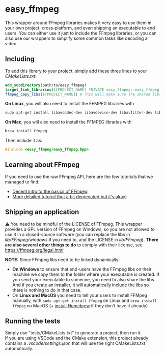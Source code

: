 # easy_ffmpeg

This wrapper around FFmpeg libraries makes it very easy to use them in your own project, cross-platform, and even shipping an executable to end users. You can either use it just to include the FFmpeg libraries, or you can also use our wrappers to simplify some common tasks like decoding a video.    

## Including

To add this library to your project, simply add these three lines to your *CMakeLists.txt*:
```cmake
add_subdirectory(path/to/easy_ffmpeg)
target_link_libraries(${PROJECT_NAME} PRIVATE easy_ffmpeg::easy_ffmpeg)
ffmpeg_copy_libs(${PROJECT_NAME}) # This will make sure the shared libraries get installed next to the executable.
```

**On Linux**, you will also need to install the FFMPEG libraries with
```bash
sudo apt-get install libavcodec-dev libavdevice-dev libavfilter-dev libavformat-dev libavutil-dev libpostproc-dev libswresample-dev libswscale-dev
```
**On Mac**, you will also need to install the FFMPEG libraries with
```bash
brew install ffmpeg
```

Then include it as:
```cpp
#include <easy_ffmpeg/easy_ffmpeg.hpp>
```

## Learning about FFmpeg

If you need to use the raw FFmpeg API, here are the few tutorials that we managed to find:

- [Decent intro to the basics of FFmpeg](https://github.com/leandromoreira/ffmpeg-libav-tutorial?tab=readme-ov-file#chapter-0---the-infamous-hello-world)
- [More detailed tutorial (but a bit deprecated but it's okay)](http://dranger.com/ffmpeg/)

## Shipping an application

⚠ You need to be mindful of the LICENSE of FFmpeg. This wrapper provides a GPL version of FFmpeg on Windows, so you are not allowed to use it in a closed-source software (you can replace the libs in *lib/FFmpeg/windows* if you need to, and the LICENSE in *lib/FFmpeg*).
**There are also several other things to do** to comply with their license, see https://ffmpeg.org/legal.html

**NOTE:** Since FFmpeg libs need to be linked dynamically:
- **On Windows** to ensure that end-users have the FFmpeg libs on their machine we copy them to the folder where your executable is created. If you send your executable to someone, you need to also share the libs. And if you create an installer, it will automatically include the libs so there is nothing to do in that case.
- On **Linux and MacOS** you need to tell your users to install FFMpeg manually, with `sudo apt-get install ffmpeg` on Linux and `brew install ffmpeg` on MacOS (+ [install Homebrew](https://brew.sh/) if they don't have it already)

## Running the tests

Simply use "tests/CMakeLists.txt" to generate a project, then run it.<br/>
If you are using VSCode and the CMake extension, this project already contains a *.vscode/settings.json* that will use the right CMakeLists.txt automatically.
